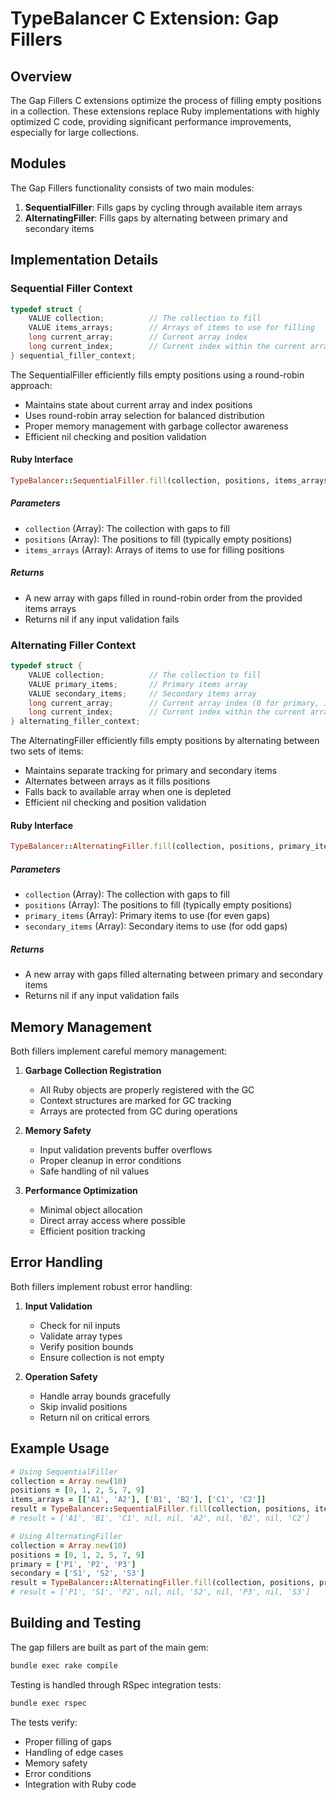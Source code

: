 # TypeBalancer C Extension: Gap Fillers

## Overview

The Gap Fillers C extensions optimize the process of filling empty positions in a collection. These extensions replace Ruby implementations with highly optimized C code, providing significant performance improvements, especially for large collections.

## Modules

The Gap Fillers functionality consists of two main modules:

1. **SequentialFiller**: Fills gaps by cycling through available item arrays
2. **AlternatingFiller**: Fills gaps by alternating between primary and secondary items

## Implementation Details

### Sequential Filler Context

```c
typedef struct {
    VALUE collection;          // The collection to fill
    VALUE items_arrays;        // Arrays of items to use for filling
    long current_array;        // Current array index
    long current_index;        // Current index within the current array
} sequential_filler_context;
```

The SequentialFiller efficiently fills empty positions using a round-robin approach:
- Maintains state about current array and index positions
- Uses round-robin array selection for balanced distribution
- Proper memory management with garbage collector awareness
- Efficient nil checking and position validation

#### Ruby Interface

```ruby
TypeBalancer::SequentialFiller.fill(collection, positions, items_arrays)
```

##### Parameters
- `collection` (Array): The collection with gaps to fill
- `positions` (Array): The positions to fill (typically empty positions)
- `items_arrays` (Array): Arrays of items to use for filling positions

##### Returns
- A new array with gaps filled in round-robin order from the provided items arrays
- Returns nil if any input validation fails

### Alternating Filler Context

```c
typedef struct {
    VALUE collection;          // The collection to fill
    VALUE primary_items;       // Primary items array
    VALUE secondary_items;     // Secondary items array
    long current_array;        // Current array index (0 for primary, 1 for secondary)
    long current_index;        // Current index within the current array
} alternating_filler_context;
```

The AlternatingFiller efficiently fills empty positions by alternating between two sets of items:
- Maintains separate tracking for primary and secondary items
- Alternates between arrays as it fills positions
- Falls back to available array when one is depleted
- Efficient nil checking and position validation

#### Ruby Interface

```ruby
TypeBalancer::AlternatingFiller.fill(collection, positions, primary_items, secondary_items)
```

##### Parameters
- `collection` (Array): The collection with gaps to fill
- `positions` (Array): The positions to fill (typically empty positions)
- `primary_items` (Array): Primary items to use (for even gaps)
- `secondary_items` (Array): Secondary items to use (for odd gaps)

##### Returns
- A new array with gaps filled alternating between primary and secondary items
- Returns nil if any input validation fails

## Memory Management

Both fillers implement careful memory management:

1. **Garbage Collection Registration**
   - All Ruby objects are properly registered with the GC
   - Context structures are marked for GC tracking
   - Arrays are protected from GC during operations

2. **Memory Safety**
   - Input validation prevents buffer overflows
   - Proper cleanup in error conditions
   - Safe handling of nil values

3. **Performance Optimization**
   - Minimal object allocation
   - Direct array access where possible
   - Efficient position tracking

## Error Handling

Both fillers implement robust error handling:

1. **Input Validation**
   - Check for nil inputs
   - Validate array types
   - Verify position bounds
   - Ensure collection is not empty

2. **Operation Safety**
   - Handle array bounds gracefully
   - Skip invalid positions
   - Return nil on critical errors

## Example Usage

```ruby
# Using SequentialFiller
collection = Array.new(10)
positions = [0, 1, 2, 5, 7, 9]
items_arrays = [['A1', 'A2'], ['B1', 'B2'], ['C1', 'C2']]
result = TypeBalancer::SequentialFiller.fill(collection, positions, items_arrays)
# result = ['A1', 'B1', 'C1', nil, nil, 'A2', nil, 'B2', nil, 'C2']

# Using AlternatingFiller
collection = Array.new(10)
positions = [0, 1, 2, 5, 7, 9]
primary = ['P1', 'P2', 'P3']
secondary = ['S1', 'S2', 'S3']
result = TypeBalancer::AlternatingFiller.fill(collection, positions, primary, secondary)
# result = ['P1', 'S1', 'P2', nil, nil, 'S2', nil, 'P3', nil, 'S3']
```

## Building and Testing

The gap fillers are built as part of the main gem:

```bash
bundle exec rake compile
```

Testing is handled through RSpec integration tests:

```bash
bundle exec rspec
```

The tests verify:
- Proper filling of gaps
- Handling of edge cases
- Memory safety
- Error conditions
- Integration with Ruby code 